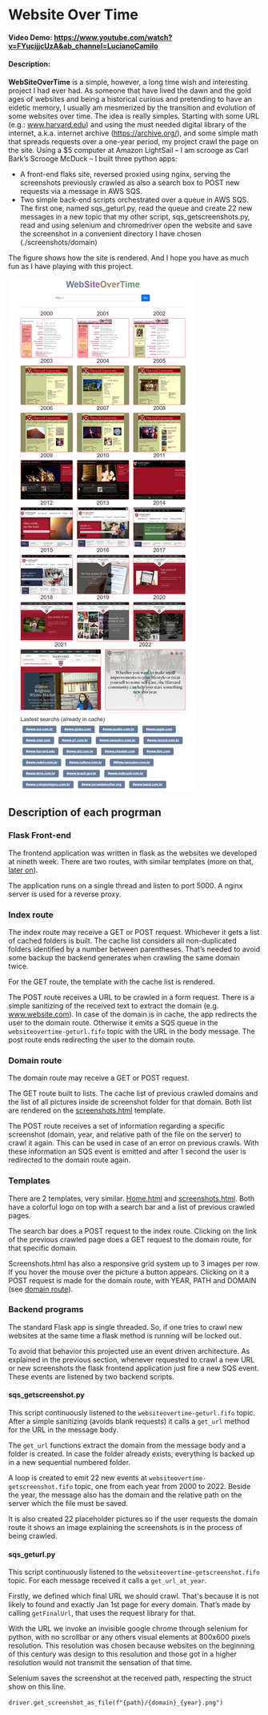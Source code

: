 # Website Over Time

#### Video Demo:  https://www.youtube.com/watch?v=FYucijjcUzA&ab_channel=LucianoCamilo

#### Description:
  
**WebSiteOverTime** is a simple, however, a long time wish and interesting project I had ever had. As someone that have lived the dawn and the gold ages of websites and being a historical curious and pretending to have an eidetic memory, I usually am mesmerized by the transition and evolution of some websites over time.
The idea is really simples. Starting with some URL (e.g.: www.harvard.edu) and using the must needed digital library of the internet, a.k.a. internet archive (https://archive.org/), and some simple math that spreads requests over a one-year period, my project crawl the page on the site.
Using a $5 computer at Amazon LightSail – I am scrooge as Carl Bark’s Scrooge McDuck – I built three python apps: 
-	A front-end flaks site, reversed proxied using nginx, serving the screenshots previously crawled as also a search box to POST new requests via a message in AWS SQS.
-	Two simple back-end scripts orchestrated over a queue in AWS SQS. The first one, named sqs_geturl.py, read the queue and create 22 new messages in a new topic that my other script, sqs_getscreenshots.py, read and using selenium and chromedriver open the website and save the screenshot in a convenient directory I have chosen (./screenshots/domain)
  
The figure shows how the site is rendered. And I hope you have as much fun as I have playing with this project.
  
![image](44.193.54.16_www.harvard.edu.png)

## Description of each progrman 
### Flask Front-end 
The frontend application was written in flask as the websites we developed at nineth week. There are two routes, with similar templates (more on that, [later on](#templates)).

The application runs on a single thread and listen to port 5000. A nginx server is used for a reverse proxy.

### Index route

The index route may receive a GET or POST request. Whichever it gets a list of cached folders is built. The cache list considers all non-duplicated folders identified by a number between parentheses. That’s needed to avoid some backup the backend generates when crawling the same domain twice.

For the GET route, the template with the cache list is rendered.

The POST route receives a URL to be crawled in a form request. There is a simple sanitizing of the received text to extract the domain (e.g. www.website.com). In case of the domain is in cache, the app redirects the user to the domain route. Otherwise it emits a SQS queue in the ```websiteovertime-geturl.fifo``` topic with the URL in the body message. The post route ends redirecting the user to the domain route.

### Domain route

The domain route may receive a GET or POST request.

The GET route built to lists. The cache list of previous crawled domains and the list of all pictures inside de screenshot folder for that domain. Both list are rendered on the [screenshots.html](screenshots/screenshots.html) template.

The POST route receives a set of information regarding a specific screenshot (domain, year, and relative path of the file on the server) to crawl it again. This can be used in case of an error on previous crawls.  With these information an SQS event is emitted and after 1 second the user is redirected to the domain route again.

### Templates
There are 2 templates, very similar. [Home.html](screenshots/home.html) and [screenshots.html](screenshots/screenshots.html). Both have a colorful logo on top with a search bar and a list of previous crawled pages. 

The search bar does a POST request to the index route. Clicking on the link of the previous crawled page does a GET request to the domain route, for that specific domain.

Screenshots.html has also a responsive grid system up to 3 images per row. If you hover the mouse over the picture a button appears. Clicking on it a POST request is made for the domain route, with YEAR, PATH and DOMAIN (see [domain route](#domain-route)).

### Backend programs
The standard Flask app is single threaded. So, if one tries to crawl new websites at the same time a flask method is running will be locked out.  

To avoid that behavior this projected use an event driven architecture. As explained in the previous section, whenever requested to crawl a new URL or new screenshots the flask frontend application just fire a new SQS event. These events are listened by two backend scripts.

#### sqs_getscreenshot.py

This script continuously listened to the ```websiteovertime-geturl.fifo``` topic.  After a simple sanitizing (avoids blank requests) it calls a ```get_url``` method for the URL in the message body.

The ```get_url``` functions extract the domain from the message body and a folder is created. In case the folder already exists, everything Is backed up in a new sequential numbered folder. 

A loop is created to emit 22 new events at ```websiteovertime-getscreenshot.fifo``` topic, one from each year from 2000 to 2022. Beside the year, the message also has the domain and the relative path on the server which the file must be saved.

It is also created 22 placeholder pictures so if the user requests the domain route it shows an image explaining the screenshots is in the process of being crawled. 

#### sqs_geturl.py
This script continuously listened to the ```websiteovertime-getscreenshot.fifo``` topic.  For each message received it calls a ```get_url_at_year```.

Firstly, we defined which final URL we should crawl. That's because it is not likely to found and exactly Jan 1st page for every domain. That’s made by calling ```getFinalUrl```, that uses the request library for that.

With the URL we invoke an invisible google chrome through selenium for python, with no scrollbar or any others visual elements at 800x600 pixels resolution. This resolution was chosen because websites on the beginning of this century was design to this resolution and those got in a higher resolution would not transmit the sensation of that time.

Selenium saves the screenshot at the received path, respecting the struct show on this line.

```driver.get_screenshot_as_file(f"{path}/{domain}_{year}.png")```
